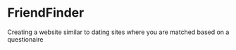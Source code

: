 # FriendFinder
Creating a website similar to dating sites where you are matched based on a questionaire
